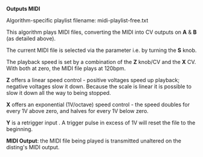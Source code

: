
**Outputs MIDI**

Algorithm-specific playlist filename: midi-playlist-free.txt  

This algorithm plays MIDI files, converting the MIDI into CV outputs on **A** & **B** (as detailed above).

The current MIDI file is selected via the parameter i.e. by turning the **S** knob.

The playback speed is set by a combination of the **Z** knob/CV and the **X** CV. With both at zero, the MIDI file plays at
120bpm. 

**Z** offers a linear speed control - positive voltages speed up playback; negative voltages slow it down. Because
the scale is linear it is possible to slow it down all the way to being stopped. 

**X** offers an exponential (1V/octave) speed control - the speed doubles for every 1V above zero, and halves for every 1V below zero.

**Y** is a retrigger input . A trigger pulse in excess of 1V will reset the file to the beginning.

**MIDI Output**: the MIDI
file being played is transmitted unaltered on the disting's MIDI output.
